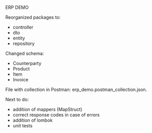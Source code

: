 ERP DEMO

Reorganized packages to:
<ul>
<li>controller</li>
<li>dto</li>
<li>entity</li>
<li>repository</li>
</ul>

Changed schema:
<ul>
<li>Counterparty</li>
<li>Product</li>
<li>Item</li>
<li>Invoice</li>
</ul>

File with collection in Postman: erp_demo.postman_collection.json.

Next to do:
<ul>
<li>addition of mappers (MapStruct)</li>
<li>correct response codes in case of errors</li>
<li>addition of lombok</li>
<li>unit tests</li>
</ul>